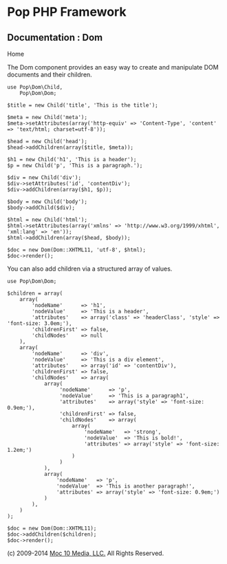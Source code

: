 Pop PHP Framework
=================

Documentation : Dom
-------------------

Home

The Dom component provides an easy way to create and manipulate DOM
documents and their children.

    use Pop\Dom\Child,
        Pop\Dom\Dom;

    $title = new Child('title', 'This is the title');

    $meta = new Child('meta');
    $meta->setAttributes(array('http-equiv' => 'Content-Type', 'content' => 'text/html; charset=utf-8'));

    $head = new Child('head');
    $head->addChildren(array($title, $meta));

    $h1 = new Child('h1', 'This is a header');
    $p = new Child('p', 'This is a paragraph.');

    $div = new Child('div');
    $div->setAttributes('id', 'contentDiv');
    $div->addChildren(array($h1, $p));

    $body = new Child('body');
    $body->addChild($div);

    $html = new Child('html');
    $html->setAttributes(array('xmlns' => 'http://www.w3.org/1999/xhtml', 'xml:lang' => 'en'));
    $html->addChildren(array($head, $body));

    $doc = new Dom(Dom::XHTML11, 'utf-8', $html);
    $doc->render();

You can also add children via a structured array of values.

    use Pop\Dom\Dom;

    $children = array(
        array(
            'nodeName'      => 'h1',
            'nodeValue'     => 'This is a header',
            'attributes'    => array('class' => 'headerClass', 'style' => 'font-size: 3.0em;'),
            'childrenFirst' => false,
            'childNodes'    => null
        ),
        array(
            'nodeName'      => 'div',
            'nodeValue'     => 'This is a div element',
            'attributes'    => array('id' => 'contentDiv'),
            'childrenFirst' => false,
            'childNodes'    => array(
                array(
                     'nodeName'      => 'p',
                     'nodeValue'     => 'This is a paragraph1',
                     'attributes'    => array('style' => 'font-size: 0.9em;'),
                     'childrenFirst' => false,
                     'childNodes'    => array(
                         array(
                             'nodeName'   => 'strong',
                             'nodeValue'  => 'This is bold!',
                             'attributes' => array('style' => 'font-size: 1.2em;')
                         )
                     )
                ),
                array(
                    'nodeName'   => 'p',
                    'nodeValue'  => 'This is another paragraph!',
                    'attributes' => array('style' => 'font-size: 0.9em;')
                )
            ),
        )
    );

    $doc = new Dom(Dom::XHTML11);
    $doc->addChildren($children);
    $doc->render();

\(c) 2009-2014 [Moc 10 Media, LLC.](http://www.moc10media.com) All
Rights Reserved.
